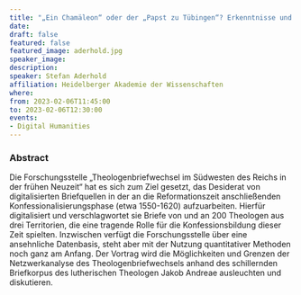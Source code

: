 ```yaml
---
title: "„Ein Chamäleon“ oder der „Papst zu Tübingen“? Erkenntnisse und Grenzen der Netzwerkanalyse am Beispiel des Theologenbriefwechsels Jakob Andreaes"
date:
draft: false
featured: false
featured_image: aderhold.jpg
speaker_image: 
description:
speaker: Stefan Aderhold
affiliation: Heidelberger Akademie der Wissenschaften
where:
from: 2023-02-06T11:45:00
to: 2023-02-06T12:30:00
events:
- Digital Humanities
---
```


### Abstract

Die Forschungsstelle „Theologenbriefwechsel im Südwesten des Reichs in der frühen Neuzeit“ hat es sich zum Ziel gesetzt, das Desiderat von digitalisierten Briefquellen in der an die Reformationszeit anschließenden Konfessionalisierungsphase (etwa 1550-1620) aufzuarbeiten. Hierfür digitalisiert und verschlagwortet sie Briefe von und an 200 Theologen aus drei Territorien, die eine tragende Rolle für die Konfessionsbildung dieser Zeit spielten. Inzwischen verfügt die Forschungsstelle über eine ansehnliche Datenbasis, steht aber mit der Nutzung quantitativer Methoden noch ganz am Anfang. Der Vortrag wird die Möglichkeiten und Grenzen der Netzwerkanalyse des Theologenbriefwechsels anhand des schillernden Briefkorpus des lutherischen Theologen Jakob Andreae ausleuchten und diskutieren.
